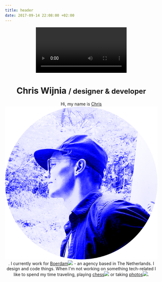 ```yaml
---
title: header
date: 2017-09-14 22:08:00 +02:00
---
```


<header id="about">
    <video src="/assets/img/travel.mp4" loop autoplay></video>
    <div class="container">
        <h1>Chris Wijnia <small><span>/</span> designer &amp; developer</small></h1>
        <p class="lead">
            Hi, my name is 
            <a href="#" class="show-img">Chris<img src="assets/img/avatar.png"></a>. 
            I currently work for <a class="show-img" href="//boerdam.nl">Boerdam<img src="https://encrypted-tbn0.gstatic.com/images?q=tbn:ANd9GcQDRaI_YYthKoGMmDqfiaRvcWsLsZGj46485MkHdPN07cnTsYfF"></a> 
            - an agency based in The Netherlands. 
            I design and code things. When I'm not working on something tech-related I like to spend my time traveling, playing 
            <a href="//lichess.org/@/christhebutcher" class="show-img">chess<img src="https://media.giphy.com/media/TfEKpBU9RaYrC/giphy.gif"></a> or taking 
            <a href="//instagram.com/christhebutcher" class="show-img">photos<img src="https://media.giphy.com/media/3owypf6HrM3J7UTvAA/giphy.gif"></a>.
        </p>
    </div>
</header>
